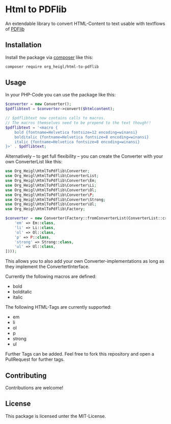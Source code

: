 # Html to PDFlib

An extendable library to convert HTML-Content to text 
usable with textflows of [PDFlib](http://pdflib.com)

## Installation

Install the package via [composer](https://getcomposer.org) like this:

```bash
composer require org_heigl/html-to-pdflib
```

## Usage

In your PHP-Code you can use the package like this:

```php
$converter = new Converter();
$pdflibtext = $converter->convert($htmlcontent);

// $pdflibtext now contains calls to macros.
// The macros themselves need to be prepend to the text though!!
$pdflibtext = '<macro {
    bold {fontname=Helvetica fontsize=12 encoding=winansi}
    bolditalic {fontname=Helvetica fontsize=8 encoding=winansi}
    italic {fontname=Helvetica fontsize=8 encoding=winansi}
}>' . $pdflibtext;
```

Alternatively – to get full flexibility – you can create the Converter with your own ConverterList like this:

```php
use Org_Heigl\HtmlToPdflib\Converter;
use Org_Heigl\HtmlToPdflib\ConverterList;
use Org_Heigl\HtmlToPdflib\Converter\Em;
use Org_Heigl\HtmlToPdflib\Converter\Li;
use Org_Heigl\HtmlToPdflib\Converter\Ol;
use Org_Heigl\HtmlToPdflib\Converter\P;
use Org_Heigl\HtmlToPdflib\Converter\Strong;
use Org_Heigl\HtmlToPdflib\Converter\Ul;
use Org_Heigl\HtmlToPdflib\Factory;

$converter = new Converter(Factory::fromConverterList(ConverterList::createViaReflection([
    'em' => Em::class,
    'li' => Li::class,
    'ol' => Ol::class,
    'p' => P::class,
    'strong' => Strong::class,
    'ul' => Ul::class,
])));
```

This allows you to also add your own Converter-implementations as long as they implement the ConvertertInterface.

Currently the following macros are defined:

* bold
* bolditalic
* italic

The following HTML-Tags are currently supported:

* em
* li
* ol
* p
* strong
* ul

Further Tags can be added. Feel free to fork this repository 
and open a PullRequest for further tags.

## Contributing

Contributions are welcome!

## License

This package is licensed unter the MIT-License.
